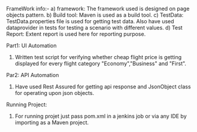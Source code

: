 ﻿

FrameWork info:-
a) framework: The framework used is designed on page objects pattern.
b) Build tool: Maven is used as a build tool.
c) TestData: TestData.properties file is used for getting test data. Also have used dataprovider in tests for testing a scenario with different values.
d) Test Report: Extent report is used here for reporting purpose.


Part1: UI Automation
1) Written test script for verifying whether cheap flight price is getting displayed for every flight category "Economy","Business" and "First".

Par2: API Automation
1) Have used Rest Assured for getting api response and JsonObject class for operating upon json objects.


Running Project:
1) For running projet just pass pom.xml in a jenkins job or via any IDE by importing as a Maven project.
